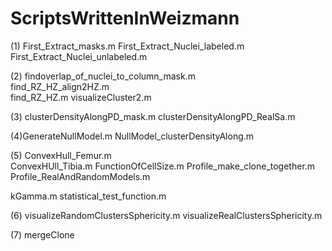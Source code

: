 # ScriptsWrittenInWeizmann


(1) First_Extract_masks.m 
 First_Extract_Nuclei_labeled.m 
 First_Extract_Nuclei_unlabeled.m

(2) findoverlap_of_nuclei_to_column_mask.m  
find_RZ_HZ_align2HZ.m                   
find_RZ_HZ.m
visualizeCluster2.m


(3) clusterDensityAlongPD_mask.m 
clusterDensityAlongPD_RealSa.m 


(4)GenerateNullModel.m
NullModel_clusterDensityAlong.m


(5) ConvexHull_Femur.m                      
ConvexHUll_Tibia.m 
FunctionOfCellSize.m
Profile_make_clone_together.m
Profile_RealAndRandomModels.m
         
kGamma.m
 statistical_test_function.m
                  
(6)  visualizeRandomClustersSphericity.m
     visualizeRealClustersSphericity.m
     
(7)  mergeClone    
